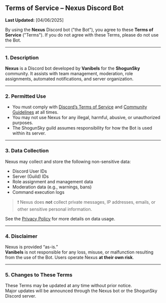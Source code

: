 ## **Terms of Service – Nexus Discord Bot**

**Last Updated:** [04/06/2025]

By using the **Nexus** Discord bot ("the Bot"), you agree to these **Terms of Service** ("Terms"). If you do not agree with these Terms, please do not use the Bot.

---

### 1. Description

**Nexus** is a Discord bot developed by **Vanibels** for the **ShogunSky** community. It assists with team management, moderation, role assignments, automated notifications, and server organization.

---

### 2. Permitted Use

- You must comply with [Discord’s Terms of Service](https://discord.com/terms) and [Community Guidelines](https://discord.com/guidelines) at all times.
- You may not use Nexus for any illegal, harmful, abusive, or unauthorized purposes.
- The ShogunSky guild assumes responsibility for how the Bot is used within its server.

---

### 3. Data Collection

Nexus may collect and store the following non-sensitive data:

- Discord User IDs
- Server (Guild) IDs
- Role assignment and management data
- Moderation data (e.g., warnings, bans)
- Command execution logs

> ❗ Nexus does **not** collect private messages, IP addresses, emails, or other sensitive personal information.

See the [Privacy Policy](#) for more details on data usage.

---

### 4. Disclaimer

Nexus is provided “as-is.”  
**Vanibels** is not responsible for any loss, misuse, or malfunction resulting from the use of the Bot. Users operate Nexus **at their own risk**.

---

### 5. Changes to These Terms

These Terms may be updated at any time without prior notice.  
Major updates will be announced through the Nexus bot or the ShogunSky Discord server.
